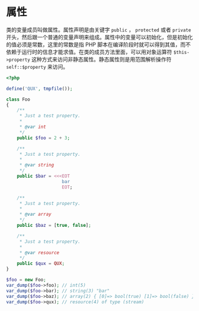 # 属性

类的变量成员叫做属性。属性声明是由关键字 `public` ， `protected` 或者 `private` 开头，然后跟一个普通的变量声明来组成。属性中的变量可以初始化，但是初始化的值必须是常数，这里的常数是指 PHP 脚本在编译阶段时就可以得到其值，而不依赖于运行时的信息才能求值。在类的成员方法里面，可以用对象运算符 `$this->property` 这种方式来访问非静态属性。静态属性则是用范围解析操作符 `self::$property` 来访问。

```php
<?php

define('QUX', tmpfile());

class Foo
{
    /**
     * Just a test property.
     *
     * @var int
     */
    public $foo = 2 + 3;

    /**
     * Just a test property.
     *
     * @var string
     */
    public $bar = <<<EOT
                     bar
                     EOT;

    /**
     * Just a test property.
     *
     * @var array
     */
    public $baz = [true, false];

    /**
     * Just a test property.
     *
     * @var resource
     */
    public $qux = QUX;
}

$foo = new Foo;
var_dump($foo->foo); // int(5)
var_dump($foo->bar); // string(3) "bar"
var_dump($foo->baz); // array(2) { [0]=> bool(true) [1]=> bool(false) }
var_dump($foo->qux); // resource(4) of type (stream)

```

